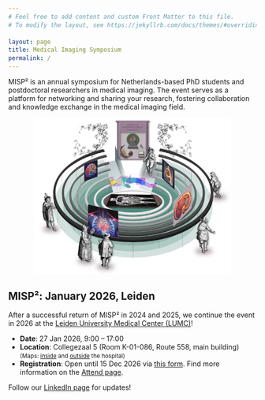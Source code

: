 ```yaml
---
# Feel free to add content and custom Front Matter to this file.
# To modify the layout, see https://jekyllrb.com/docs/themes/#overriding-theme-defaults

layout: page
title: Medical Imaging Symposium
permalink: /
---
```


MISP² is an annual symposium for Netherlands-based PhD students and postdoctoral researchers in medical imaging. The event serves as a platform for networking and sharing your research, fostering collaboration and knowledge exchange in the medical imaging field.

<div style="text-align: center; margin-bottom: 20px;">
    <img src="/assets/images/2026/main_graphic_eight.png" alt="Leiden anatomical theatre in a new light" style="width: 400px;" />
</div>

## MISP²: January 2026, Leiden

After a successful return of MISP² in 2024 and 2025, we continue the event in 2026 at the [Leiden University Medical Center (LUMC)](https://www.lumc.nl/en/)!

- **Date**: 27 Jan 2026, 9:00 – 17:00
- **Location**: Collegezaal 5 (Room K-01-086, Route 558, main building) <small>(Maps: [inside](https://www.lumc.nl/siteassets/over-het-lumc/contact-algemeen/bestanden/lumc-routekaart-hoofdgebouw.pdf) and [outside](https://www.lumc.nl/siteassets/patientenzorg/uw-bezoek-aan-het-lumc/vind-uw-weg/parkeren/bestanden/plattegrond_lumc_eng.pdf) the hospital)</small>
- **Registration**: Open until 15 Dec 2026 via [this form](https://forms.gle/SYx6ZPJWLxLQ6UtU7). Find more information on the <a href="{{ '/attend/' | relative_url }}">Attend page</a>.

Follow our [LinkedIn page](https://www.linkedin.com/company/misp2) for updates!

<!--
### Abstract booklet

<div style="margin-bottom: 20px;">
    <a href="/assets/booklets/MISP2-booklet-2026.pdf">
        <img src="/assets/booklets/MISP2-booklet-2026.png" alt="MISP booklet" style="width: 200px;" />
    </a>
</div>

--!>
